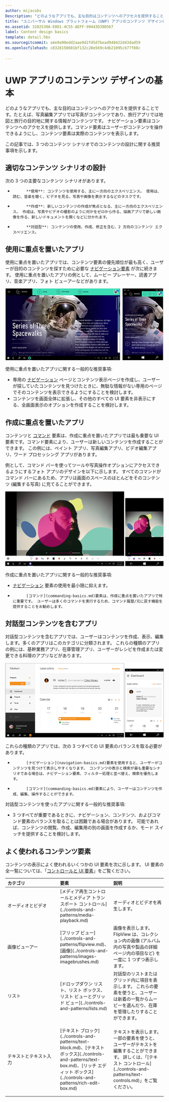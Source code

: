 ```yaml
---
author: mijacobs
Description: "どのようなアプリでも、主な目的はコンテンツへのアクセスを提供することです。 たとえば、写真編集アプリでは写真がコンテンツであり、旅行アプリでは地図と旅行の目的地に関する情報がコンテンツです。"
title: "ユニバーサル Windows プラットフォーム (UWP) アプリのコンテンツ デザインの基本"
ms.assetid: 3102530A-E0D1-4C55-AEFF-99443D39D567
label: Content design basics
template: detail.hbs
ms.sourcegitcommit: a4e9a90edd2aae9d2fd5d7bead948422d43dad59
ms.openlocfilehash: c8328150601bf132c28e569c4db21095cb77f88c

---
```


#  UWP アプリのコンテンツ デザインの基本

どのようなアプリでも、主な目的はコンテンツへのアクセスを提供することです。たとえば、写真編集アプリでは写真がコンテンツであり、旅行アプリでは地図と旅行の目的地に関する情報がコンテンツです。 ナビゲーション要素はコンテンツへのアクセスを提供します。コマンド要素はユーザーがコンテンツを操作できるようにし、コンテンツ要素は実際のコンテンツを表示します。

この記事では、3 つのコンテンツ シナリオでのコンテンツの設計に関する推奨事項を示します。

## <span id="Design_for_the_right_content_scenario"></span><span id="design_for_the_right_content_scenario"></span><span id="DESIGN_FOR_THE_RIGHT_CONTENT_SCENARIO"></span>適切なコンテンツ シナリオの設計


次の 3 つの主要なコンテンツ シナリオがあります。

-   
            **使用**: コンテンツを使用する、主に一方向のエクスペリエンス。 使用は、読む、音楽を聴く、ビデオを見る、写真や画像を表示するなどのタスクです。
-   
            **作成**: 新しいコンテンツの作成が焦点となる、主に一方向のエクスペリエンス。 作成は、写真やビデオの撮影のように何かをゼロから作る、描画アプリで新しい画像を作る、新しいドキュメントを開くなどに分かれます。
-   
            **対話型**: コンテンツの使用、作成、修正を含む、2 方向のコンテンツ エクスペリエンス。

## <span id="Consumption-focused_apps"></span><span id="consumption-focused_apps"></span><span id="CONSUMPTION-FOCUSED_APPS"></span>使用に重点を置いたアプリ


使用に重点を置いたアプリでは、コンテンツ要素の優先順位が最も高く、ユーザーが目的のコンテンツを探すために必要な [ナビゲーション要素](navigation-basics.md) が次に続きます。 使用に重点を置いたアプリの例として、ムービー プレーヤー、読書アプリ、音楽アプリ、フォト ビューアーなどがあります。

![ニュースリーダー アプリ](images/news-reader/v2/newsreader-v2-tablet-phone.png)

使用に重点を置いたアプリに関する一般的な推奨事項:

-   専用の [ナビゲーション](navigation-basics.md) ページとコンテンツ表示ページを作成し、ユーザーが探していたコンテンツを見つけたときに、無駄な情報がない専用のページでそのコンテンツを表示できるようにすることを検討します。
-   コンテンツを画面全体に拡張し、その他のすべての UI 要素を非表示にする、全画面表示のオプションを作成することを検討します。

## <span id="Creation-focused_apps"></span><span id="creation-focused_apps"></span><span id="CREATION-FOCUSED_APPS"></span>作成に重点を置いたアプリ


コンテンツと [コマンド](commanding-basics.md) 要素は、作成に重点を置いたアプリでは最も重要な UI 要素です。コマンド要素により、ユーザーは新しいコンテンツを作成することができます。 この例には、ペイント アプリ、写真編集アプリ、ビデオ編集アプリ、ワード プロセッシング アプリがあります。

例として、コマンド バーを使ってツールや写真操作オプションにアクセスできるようにするフォト アプリのデザインを以下に示します。 すべてのコマンドがコマンド バーにあるため、アプリは画面のスペースのほとんどをそのコンテンツ (編集する写真) に充てることができます。

![アクティブなキャンバスを使った写真編集アプリの設計例](images/photo-editor/uap-photo-tabletphone-sbs.png)

作成に重点を置いたアプリに関する一般的な推奨事項:

-   [ナビゲーション](navigation-basics.md) 要素の使用を最小限に抑えます。
-   
            [コマンド](commanding-basics.md)要素は、作成に重点を置いたアプリで特に重要です。 ユーザーは多くのコマンドを実行するため、コマンド履歴/元に戻す機能を提供することをお勧めします。

## <span id="Apps_with_interactive_content"></span><span id="apps_with_interactive_content"></span><span id="APPS_WITH_INTERACTIVE_CONTENT"></span>対話型コンテンツを含むアプリ


対話型コンテンツを含むアプリでは、ユーザーはコンテンツを作成、表示、編集します。多くのアプリはこのカテゴリに分類されます。 これらの種類のアプリの例には、基幹業務アプリ、在庫管理アプリ、ユーザーがレシピを作成または変更できる料理のアプリなどがあります。

![コラボレーション ツールの設計、対話型コンテンツを含むアプリ](images/collaboration-tool/uap-collaboration-tabphone-700.png)

これらの種類のアプリでは、次の 3 つすべての UI 要素のバランスを取る必要があります。

-   
            [ナビゲーション](navigation-basics.md)要素を使用すると、ユーザーがコンテンツを見つけて表示しやすくなります。 コンテンツの表示と検索が最も重要なシナリオである場合は、ナビゲーション要素、フィルター処理と並べ替え、検索を優先します。
-   
            [コマンド](commanding-basics.md)要素により、ユーザーはコンテンツを作成、編集、操作することができます。

対話型コンテンツを使ったアプリに関する一般的な推奨事項:

-   3 つすべてが重要であるときに、ナビゲーション、コンテンツ、およびコマンド要素のバランスを取ることは困難である場合があります。 可能であれば、コンテンツの閲覧、作成、編集用の別の画面を作成するか、モード スイッチを提供することを検討します。

## <span id="Commonly_used_content_elements"></span><span id="commonly_used_content_elements"></span><span id="COMMONLY_USED_CONTENT_ELEMENTS"></span>よく使われるコンテンツ要素


コンテンツの表示によく使われるいくつかの UI 要素を次に示します。 UI 要素の全一覧については、「[コントロールと UI 要素](https://msdn.microsoft.com/library/windows/apps/dn611856)」をご覧ください。

<table>
<colgroup>
<col width="33%" />
<col width="33%" />
<col width="33%" />
</colgroup>
<thead>
<tr class="header">
<th align="left">カテゴリ</th>
<th align="left">要素</th>
<th align="left">説明</th>
</tr>
</thead>
<tbody>
<tr class="odd">
<td align="left">オーディオとビデオ</td>
<td align="left">[メディア再生コントロールとメディア トランスポート コントロール](../controls-and-patterns/media-playback.md)</td>
<td align="left">オーディオとビデオを再生します。</td>
</tr>
<tr class="even">
<td align="left">画像ビューアー</td>
<td align="left">
            [フリップ ビュー](../controls-and-patterns/flipview.md)、[画像](../controls-and-patterns/images-imagebrushes.md)</td>
<td align="left">画像を表示します。 FlipView は、コレクション内の画像 (アルバム内の写真や製品の詳細ページ内の項目など) を一度に 1 つずつ表示します。</td>
</tr>
<tr class="odd">
<td align="left">リスト</td>
<td align="left">[ドロップダウン リスト、リスト ボックス、リスト ビューとグリッド ビュー](../controls-and-patterns/lists.md)</td>
<td align="left">対話型のリストまたはグリッド内に項目を表示します。 これらの要素を使うと、ユーザーは新着の一覧からムービーを選んだり、在庫を管理したりすることができます。</td>
</tr>
<tr class="even">
<td align="left">テキストとテキスト入力</td>
<td align="left"><p>
            [テキスト ブロック](../controls-and-patterns/text-block.md)、[テキスト ボックス](../controls-and-patterns/text-box.md)、[リッチ エディット ボックス](../controls-and-patterns/rich-edit-box.md)</p>
</td>
<td align="left">テキストを表示します。 一部の要素を使うと、ユーザーがテキストを編集することができます。 詳しくは、「[テキスト コントロール](../controls-and-patterns/text-controls.md)」をご覧ください。</td>
</tr>
</tbody>
</table>



 

 







<!--HONumber=Jun16_HO4-->


